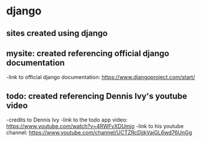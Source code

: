 # django
## sites created using django
## mysite: created referencing official django documentation
-link to official django documentation: https://www.djangoproject.com/start/
## todo: created referencing Dennis Ivy's youtube video
-credits to Dennis Ivy
-link to the todo app video: https://www.youtube.com/watch?v=4RWFvXDUmjo
-link to his youtube channel: https://www.youtube.com/channel/UCTZRcDjjkVajGL6wd76UnGg



